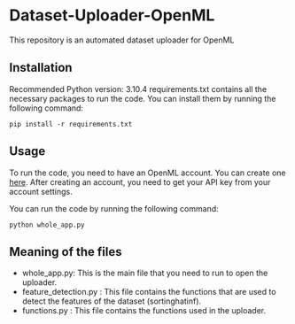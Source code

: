 # Dataset-Uploader-OpenML
This repository is an automated dataset uploader for OpenML


## Installation
Recommended Python version: 3.10.4
requirements.txt contains all the necessary packages to run the code. You can install them by running the following command:

```
pip install -r requirements.txt
```

## Usage
To run the code, you need to have an OpenML account. You can create one [here](https://www.openml.org/). After creating an account, you need to get your API key from your account settings.

You can run the code by running the following command:

```
python whole_app.py
```

## Meaning of the files
- whole_app.py: This is the main file that you need to run to open the uploader.
- feature_detection.py : This file contains the functions that are used to detect the features of the dataset (sortinghatinf).
- functions.py : This file contains the functions used in the uploader.

